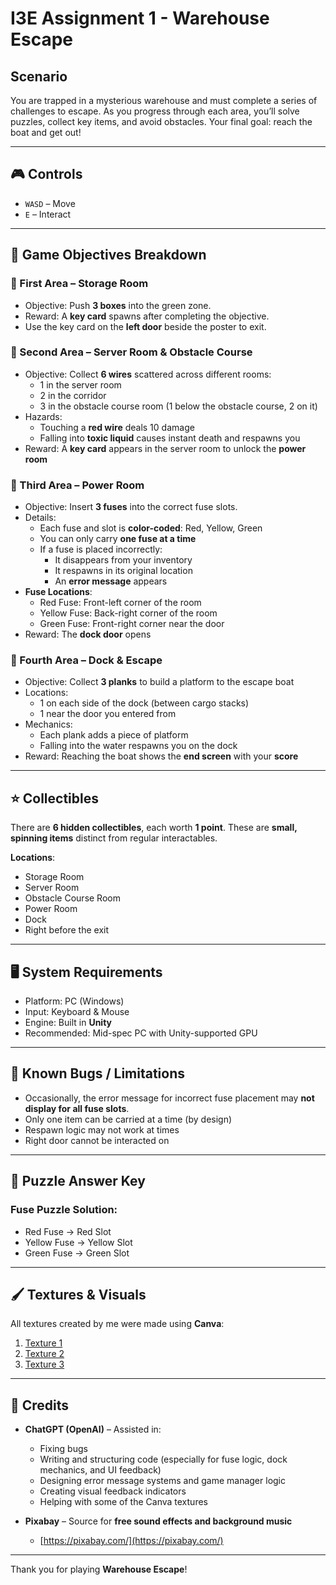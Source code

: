 # I3E Assignment 1 - Warehouse Escape

## Scenario  
You are trapped in a mysterious warehouse and must complete a series of challenges to escape. As you progress through each area, you’ll solve puzzles, collect key items, and avoid obstacles. Your final goal: reach the boat and get out!

---

## 🎮 Controls
- `WASD` – Move  
- `E` – Interact

---

## 🧩 Game Objectives Breakdown

### 🔹 First Area – Storage Room  
- Objective: Push **3 boxes** into the green zone.  
- Reward: A **key card** spawns after completing the objective.  
- Use the key card on the **left door** beside the poster to exit.

### 🔹 Second Area – Server Room & Obstacle Course  
- Objective: Collect **6 wires** scattered across different rooms:
  - 1 in the server room  
  - 2 in the corridor  
  - 3 in the obstacle course room (1 below the obstacle course, 2 on it)  
- Hazards:
  - Touching a **red wire** deals 10 damage  
  - Falling into **toxic liquid** causes instant death and respawns you  
- Reward: A **key card** appears in the server room to unlock the **power room**

### 🔹 Third Area – Power Room  
- Objective: Insert **3 fuses** into the correct fuse slots.  
- Details:
  - Each fuse and slot is **color-coded**: Red, Yellow, Green  
  - You can only carry **one fuse at a time**  
  - If a fuse is placed incorrectly:
    - It disappears from your inventory  
    - It respawns in its original location  
    - An **error message** appears  
- **Fuse Locations**:
  - Red Fuse: Front-left corner of the room  
  - Yellow Fuse: Back-right corner of the room  
  - Green Fuse: Front-right corner near the door  
- Reward: The **dock door** opens

### 🔹 Fourth Area – Dock & Escape  
- Objective: Collect **3 planks** to build a platform to the escape boat
- Locations:
  - 1 on each side of the dock (between cargo stacks)  
  - 1 near the door you entered from  
- Mechanics:
  - Each plank adds a piece of platform  
  - Falling into the water respawns you on the dock  
- Reward: Reaching the boat shows the **end screen** with your **score**

---

## ⭐ Collectibles
There are **6 hidden collectibles**, each worth **1 point**. These are **small, spinning items** distinct from regular interactables.

**Locations**:
- Storage Room  
- Server Room  
- Obstacle Course Room  
- Power Room  
- Dock  
- Right before the exit

---

## 🖥️ System Requirements
- Platform: PC (Windows)  
- Input: Keyboard & Mouse  
- Engine: Built in **Unity**  
- Recommended: Mid-spec PC with Unity-supported GPU  

---

## 🐞 Known Bugs / Limitations
- Occasionally, the error message for incorrect fuse placement may **not display for all fuse slots**.
- Only one item can be carried at a time (by design)  
- Respawn logic may not work at times
- Right door cannot be interacted on

---

## 🧠 Puzzle Answer Key
### Fuse Puzzle Solution:
- Red Fuse → Red Slot  
- Yellow Fuse → Yellow Slot  
- Green Fuse → Green Slot  

---

## 🖌️ Textures & Visuals
All textures created by me were made using **Canva**:

1. [Texture 1](https://www.canva.com/design/DAGoVshefQQ/rUocxPdMr0U56Rsq4VXuDw/edit?utm_content=DAGoVshefQQ&utm_campaign=designshare&utm_medium=link2&utm_source=sharebutton)  
2. [Texture 2](https://www.canva.com/design/DAGoUtq0AT8/o6HveceY5Fdf7IMS8Ax0LQ/edit?utm_content=DAGoUtq0AT8&utm_campaign=designshare&utm_medium=link2&utm_source=sharebutton)  
3. [Texture 3](https://www.canva.com/design/DAGoU91oaA0/aii1kOZkqQF5Yg_f4whRPw/edit?utm_content=DAGoU91oaA0&utm_campaign=designshare&utm_medium=link2&utm_source=sharebutton)

---

## 🙏 Credits
- **ChatGPT (OpenAI)** – Assisted in:
  - Fixing bugs  
  - Writing and structuring code (especially for fuse logic, dock mechanics, and UI feedback)  
  - Designing error message systems and game manager logic  
  - Creating visual feedback indicators  
  - Helping with some of the Canva textures

- **Pixabay** – Source for **free sound effects and background music**  
  - [https://pixabay.com/](https://pixabay.com/)

---

Thank you for playing **Warehouse Escape**!